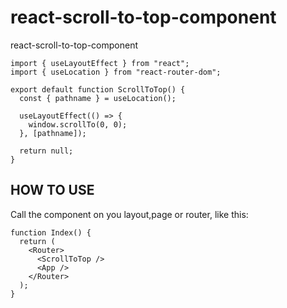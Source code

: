 # react-scroll-to-top-component
react-scroll-to-top-component

```
import { useLayoutEffect } from "react";
import { useLocation } from "react-router-dom";

export default function ScrollToTop() {
  const { pathname } = useLocation();

  useLayoutEffect(() => {
    window.scrollTo(0, 0);
  }, [pathname]);

  return null;
}
```

## HOW TO USE
Call the component on you layout,page or router, like this:

```
function Index() {
  return (
    <Router>
      <ScrollToTop />
      <App />
    </Router>
  );
}
```

